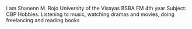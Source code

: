 I am Shanenn M. Rojo 
University of the Visayas
BSBA FM 4th year
Subject: CBP
Hobbies: Listening to music, watching dramas and movies, doing freelancing and reading books